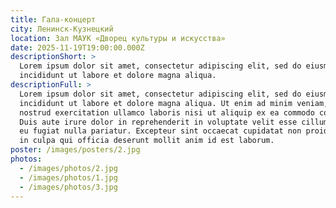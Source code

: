 ```yaml
---
title: Гала-концерт
city: Ленинск-Кузнецкий
location: Зал МАУК «Дворец культуры и искусства»
date: 2025-11-19T19:00:00.000Z
descriptionShort: >
  Lorem ipsum dolor sit amet, consectetur adipiscing elit, sed do eiusmod tempor
  incididunt ut labore et dolore magna aliqua.
descriptionFull: >
  Lorem ipsum dolor sit amet, consectetur adipiscing elit, sed do eiusmod tempor
  incididunt ut labore et dolore magna aliqua. Ut enim ad minim veniam, quis
  nostrud exercitation ullamco laboris nisi ut aliquip ex ea commodo consequat.
  Duis aute irure dolor in reprehenderit in voluptate velit esse cillum dolore
  eu fugiat nulla pariatur. Excepteur sint occaecat cupidatat non proident, sunt
  in culpa qui officia deserunt mollit anim id est laborum.
poster: /images/posters/2.jpg
photos:
  - /images/photos/2.jpg
  - /images/photos/1.jpg
  - /images/photos/3.jpg
---
```

